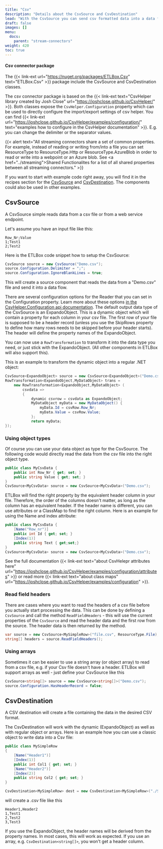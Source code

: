 ```yaml
---
title: "Csv"
description: "Details about the CsvSource and CsvDestination"
lead: "With the CsvSource you can send csv formatted data into a data flow, and the CsvDestination will produce csv formatted output."
draft: false
images: []
menu:
  docs:
    parent: "stream-connectors"
weight: 420
toc: true
---
```


#### Csv connector package

The {{< link-ext url="https://nuget.org/packages/ETLBox.Csv" text="ETLBox.Csv" >}} package include the CsvSource and CsvDestination classes. 

The csv connector package is based on the {{< link-ext text="CsvHelper library created by Josh Close" url="https://joshclose.github.io/CsvHelper/" >}}. Both classes expose the `CsvHelper.Configuration` property which can be used to directly configure the import/export settings of csv helper. You can find {{< link-ext url="https://joshclose.github.io/CsvHelper/examples/configuration/" text="examples how to configure in the CsvHelper documentation" >}}. E.g. you can change the delimiter or the separator values. 

{{< alert text="All streaming connectors share a set of common properties. For example, instead of reading or writing from/into a file you can set ResourceType to ResourceType.Http or ResourceType.AzureBlob in order to read or write into a webpoint or an Azure blob. See <a href=\"../streaming\">Shared Functionalites</a> for a list of all shared properties between all streaming connectors."  >}}

If you want to start with example code right away, you will find it in the recipes section for the [CsvSource](/recipes/sources/csvsource) and [CsvDestination](/recipes/destinations/csvdestination). The components could also be used in other examples.  

## CsvSource

A CsvSource simple reads data from a csv file or from a web service endpoint. 

Let's assume you have an input file like this: 

```csv
Row_Nr;Value
1;Test1
2;Test2
```

Here is the ETLBox code snippet how to setup the CsvSource: 

```C#
CsvSource source = new CsvSource("Demo.csv");
source.Configuration.Delimiter = ";";
source.Configuration.IgnoreBlankLines = true;
```

This will create a source component that reads the data from a "Demo.csv" file and send it into a data flow. 

There are several configuration options for the Reader that you can set in the Configuration property. Learn more
about these options [in the CsvHelper.Configuration api documentation](https://joshclose.github.io/CsvHelper/api/CsvHelper.Configuration/Configuration/).
The default output data type of the CsvSource is an ExpandoObject. This is a dynamic object which will contain a property 
for each column in your csv file. The first row of your file is supposed to be a header record (unless you use the SkipRows property to define how many
rows needs to be skipped before your header starts). The header will define the property names of the ExpandoObject.

You can now use a `RowTransformation` to transform it into the data type you need, or just stick with the ExpandoObject. (All other components
in ETLBox will also support this).

This is an example to transform the dynamic object into a regular .NET object:

```C#
CsvSource<ExpandoObject> source = new CsvSource<ExpandoObject>("Demo.csv");
RowTransformation<ExpandoObject,MyDataObject> trans = 
    new RowTransformation<ExpandoObject,MyDataObject> (
        csvdata =>
        {
            dynamic csvrow = csvdata as ExpandoObject;
            MyDataObject myData = new MyDataObject() {
                myData.Id = csvRow.Row_Nr;
                myData.Value = csvRow.Value;
            };
            return myData;
});
```

### Using object types

Of course you can  use your data object as type for the CsvSource. The following code would directly read the data from the csv file 
into the right object type.

```C#
public class MyCsvData {
    public int Row_Nr { get; set; }
    public string Value { get; set; }
}
CsvSource<MyCsvData> source = new CsvSource<MyCsvData>("Demo.csv");
```

ETLBox will find the right property by the equivalent header column in your file. Therefore, the order of the columns doesn't matter, as long
as the column has an equivalent header. If the header name is different, you can use attributes or a ClassMap to find the right column.
Here is an example for using the Name and index attribute:

```C#
public class MyCsvData {
    [Name("Row_nr")]
    public int Id { get; set; }
    [Index(1)]
    public string Text { get;set;}
}
CsvSource<MyCsvData> source = new CsvSource<MyCsvData>("Demo.csv");
```

See the full documentation {{< link-ext text="about CsvHelepr attributes here" url="https://joshclose.github.io/CsvHelper/examples/configuration/attributes" >}} or 
read more {{< link-ext text="about class maps" url="https://joshclose.github.io/CsvHelper/examples/configuration" >}}.

### Read field headers

There are cases where you want to read the headers of a csv file before you actually start processing the data. This can be done by defining a `CsvSource` and call the 
method `ReadFieldHeaders` - this will use the current properties of the `CsvSource` and read the header data and the first row from the source. The header data is then returned by the method. 

```C#
var source = new CsvSource<MySimpleRow>("file.csv", ResourceType.File);
string[] headers = source.ReadFieldHeaders();
```

### Using arrays

Sometimes it can be easier to use a string array (or object array) to read from a csv file, e.g. if your Csv file doesn't have a header.
ETLBox will support arrays as well - just define your CsvSource like this

```C#
CsvSource<string[]> source = new CsvSource<string[]>("Demo.csv");
source.Configuration.HasHeaderRecord = false;
```

## CsvDestination

A CSV destination will create a file containing the data in the desired CSV format. 

The CsvDestination will work with the dynamic (ExpandoObject) as well as with regular object or arrays. 
Here is an example how you can use a classic object to write data into a Csv file:

```C#
public class MySimpleRow
{    
    [Name("Header1")]
    [Index(1)]
    public int Col1 { get; set; }
    [Name("Header2")]
    [Index(2)]
    public string Col2 { get; set; }
}

CsvDestination<MySimpleRow> dest = new CsvDestination<MySimpleRow>("./SimpleWithObject.csv");
```

will create a .csv file like this

```
Header1,Header2
1,Test1
2,Test2
3,Test3
```

If you use the ExpandoObject, the header names will be derived from the property names. In most cases, this will work as expected. 
If you use an array, e.g. `CsvDestination<string[]>`, you won't get a header column.

